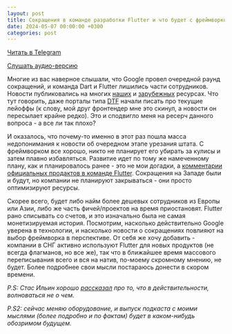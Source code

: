 ```yaml
---
layout: post
title: Сокращения в команде разработки Flutter и что будет с фреймворком дальше
date: 2024-05-07 00:00:00 +0300
categories: post
---
```


[Читать в Telegram](https://t.me/fluttermiddlepodcast/202)

[Слушать аудио-версию](https://podcasts.apple.com/ru/podcast/flutter-developer-talks/id1648922484?i=1000655340893)

Многие из вас наверное слышали, что Google провел очередной раунд сокращений, и команда Dart и Flutter лишились части
сотрудников. Новости публиковались на
многих [наших](https://apptractor.ru/develop/google-provodit-sokrascheniya-v-komandah-flutter-dart-i-python.html)
и [зарубежных](https://www.google.com/url?sa=t&source=web&rct=j&opi=89978449&url=https://techcrunch.com/2024/05/01/google-lays-off-staff-from-flutter-dart-python-weeks-before-its-developer-conference/&ved=2ahUKEwjnx8TCpPmFAxV0KRAIHSjbDJsQFnoECCAQAQ&usg=AOvVaw0VKorX9FtdARvk-yg3c6-j)
ресурсах. Что тут говорить, даже порталы
типа [DTF](https://dtf.ru/u/117854-iopsil-mopsil/2648763-massovye-sokrasheniya-komand-v-gugle) начали писать про текущие
лейоффы (к слову, мой друг фронтендер мне это скинул, а новости он пересылает крайне редко). Это и сподвигло меня на
ресерч данного вопроса - а все ли так плохо?

И оказалось, что почему-то именно в этот раз пошла масса недопонимания к новости об очередном этапе урезания штата. С
фреймворком все хорошо, никто не планирует его убирать за кулисы и затем плавно избавляться. Развитие идет по тому же
намеченному плану, как и планировалось ранее - это не мои догадки,
а [комментарии официальных продактов в команде Flutter](https://twitter.com/MiSvTh/status/1785767966815985893).
Сокращения на Западе были и будут, но компании не планируют закрываться - они просто оптимизируют ресурсы.

Скорее всего, будет либо найм более дешевых сотрудников из Европы или Азии, либо же часть фичей/проектов на время
приостановят. Flutter рано списывать со счетов, и это изначально была не самая монетизируемая история. Посмотрим,
насколько действительно Google уверена в технологии, и насколько новости о сокращениях повлияют на выбор фреймворка в
перспективе. От себя же хочу добавить - компании в СНГ активно используют Flutter для новых продуктов (не всегда
флагманов, но все же), так что в ближайшее время массового переписывания всего и вся на натив, по-моему скромному
мнению, не будет. Более подробнее свои мысли постараюсь донести в скором времени.

*P.S: Стас Ильин хорошо [рассказал](https://www.youtube.com/watch?v=gRsi-wvGefQ) про то, что в действительности,
волноваться не о чем.*

*P.S2: сейчас меняю оборудование, и выпуск подкаста с моими мыслями (более подробно и по фактам) будет в каком-нибудь
обозримом будущем.*
